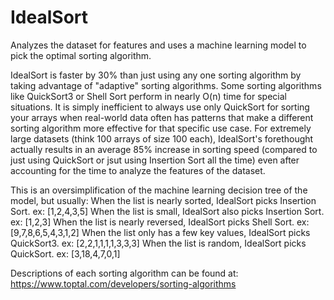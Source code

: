 # IdealSort
Analyzes the dataset for features and uses a machine learning model to pick the optimal sorting algorithm.

IdealSort is faster by 30% than just using any one sorting algorithm by taking advantage of "adaptive" sorting algorithms.
Some sorting algorithms like QuickSort3 or Shell Sort perform in nearly O(n) time for special situations. It is simply inefficient to always use only QuickSort for sorting your arrays when real-world data often has patterns that make a different sorting algorithm more effective for that specific use case. For extremely large datasets (think 100 arrays of size 100 each), IdealSort's forethought actually results in an average 85% increase in sorting speed (compared to just using QuickSort or jsut using Insertion Sort all the time) even after accounting for the time to analyze the features of the dataset.

This is an oversimplification of the machine learning decision tree of the model, but usually:
When the list is nearly sorted, IdealSort picks Insertion Sort.        ex: [1,2,4,3,5]
When the list is small, IdealSort also picks Insertion Sort.           ex: [1,2,3]
When the list is nearly reversed, IdealSort picks Shell Sort.          ex: [9,7,8,6,5,4,3,1,2]
When the list only has a few key values, IdealSort picks QuickSort3.   ex: [2,2,1,1,1,1,3,3,3]
When the list is random, IdealSort picks QuickSort.                    ex: [3,18,4,7,0,1]

Descriptions of each sorting algorithm can be found at: https://www.toptal.com/developers/sorting-algorithms


